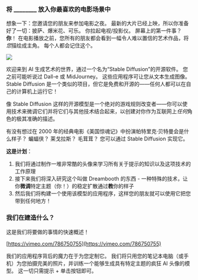 ### 将 ________ 放入你最喜欢的电影场景中

想象一下：您邀请您的朋友来参加电影之夜。 最新的大片已经上映，所以你准备好了一切：披萨、爆米花、可乐。 你拉起电视/投影仪。 屏幕上的第一件事？ **你**！ 在电影播放之前，您所有的朋友都会看到一幅令人难以置信的艺术作品，将*您*描绘成主角。 每个人都会记住这个。

![](https://hackmd.io/_uploads/rJ1EHa4qi.png)

欢迎来到 AI 生成艺术的世界，通过一个名为“Stable Diffusion”的开源软件。 您之前可能听说过 Dall-e 或 MidJourney。 这些应用程序可让您从文本生成图像。 Stable Diffusion 是一个类似的项目，但它是免费和开源的——任何人都可以在自己的计算机上运行它！

像 Stable Diffusion 这样的开源模型是一个绝对的游戏规则改变者——你可以使用技术来微调它们并将它们与其他技术结合起来，以创建对你作为互联网上*任何*角色的极其准确的描述。

有没有想过在 2000 年的经典电影《美国惊魂记》中扮演帕特里克·贝特曼会是什么样子？ 蝙蝠侠？ 莱戈拉斯？ 毛茸茸？ 您可以通过 Stable Diffusion 实现它。

**这是计划**：

1. 我们将通过制作一堆非常酷的头像来学习所有关于提示的知识以及这项技术的工作原理
2. 接下来我们将深入研究这个叫做 Dreambooth 的东西 - 一种特殊的技术，让你**微调**特定主题（你！）的稳定扩散通过**教**你的样子
3. 然后我们将构建一个使用该模型的应用程序，这样您的朋友就可以使用它把您带到任何地方！

### 我们在建造什么？

这是我们将要做的事情的快速概述！

[https://vimeo.com/786750755](https://vimeo.com/786750755)

我们的应用程序背后的魔力在于为您定制它。 我们将只用您的笔记本电脑（或手机）为您拍摄完美的照片，并训练一个能够生成具有特定主题的疯狂 AI 头像的模型。 这一切只需提示 + 单击按钮即可。
